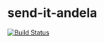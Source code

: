 # send-it-andela 
[![Build Status](https://travis-ci.com/ashinzekene/send-it-andela.svg?token=NZ9bRAtxPTjYc4NsqPws&branch=develop)](https://travis-ci.com/ashinzekene/send-it-andela)
